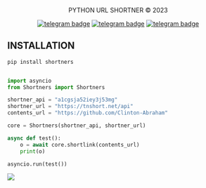 <p align="center">
    PYTHON URL SHORTNER © 2023
</p>

<p align="center">
   <a href="https://telegram.dog/clinton_abraham"><img src="https://img.shields.io/badge/𝑪𝒍𝒊𝒏𝒕𝒐𝒏 𝑨𝒃𝒓𝒂𝒉𝒂𝒎-30302f?style=flat&logo=telegram" alt="telegram badge"/></a>
   <a href="https://telegram.dog/Space_x_bots"><img src="https://img.shields.io/badge/Sᴘᴀᴄᴇ ✗ ʙᴏᴛꜱ-30302f?style=flat&logo=telegram" alt="telegram badge"/></a>
   <a href="https://telegram.dog/sources_codes"><img src="https://img.shields.io/badge/Sᴏᴜʀᴄᴇ ᴄᴏᴅᴇꜱ-30302f?style=flat&logo=telegram" alt="telegram badge"/></a>
</p>

## INSTALLATION
```bash
pip install shortners
```

```python

import asyncio
from Shortners import Shortners

shortner_api = "a1cgsja52iey3j53mg"
shortner_url = "https://tnshort.net/api"
contents_url = "https://github.com/Clinton-Abraham"

core = Shortners(shortner_api, shortner_url)

async def test():
    o = await core.shortlink(contents_url)
    print(o)

asyncio.run(test())

```

<img src="https://user-images.githubusercontent.com/73097560/115834477-dbab4500-a447-11eb-908a-139a6edaec5c.gif">

